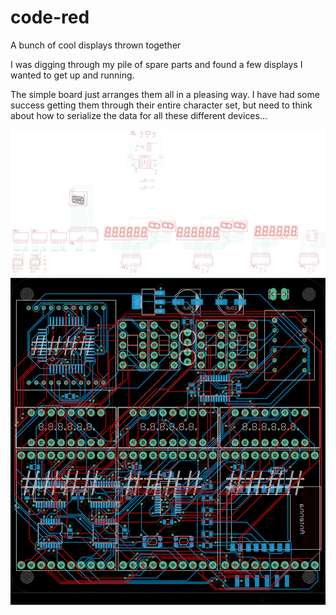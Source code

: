 # code-red
A bunch of cool displays thrown together

I was digging through my pile of spare parts and found a few displays I wanted to get up and running.

The simple board just arranges them all in a pleasing way. I have had some success getting them through their entire character set, but need to think about how to serialize the data for all these different devices...

![schematic](code-red-schematic.png)
![board](code-red-board.png)
